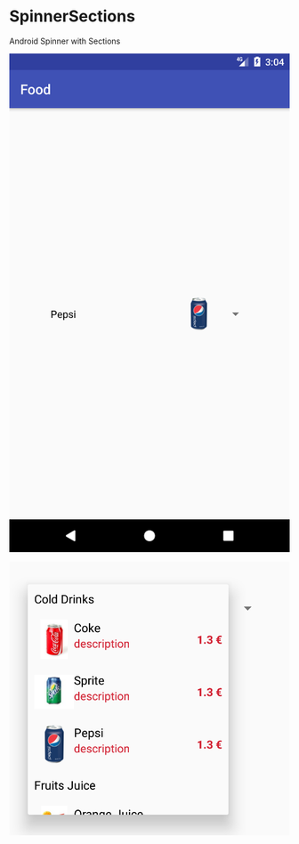 # SpinnerSections
Android Spinner with Sections

![alt text](https://github.com/amorenew/SpinnerSections/blob/master/device-2017-08-22-150432.png
)

![alt text](https://github.com/amorenew/SpinnerSections/blob/master/device-2017-08-22-150359.png
)
